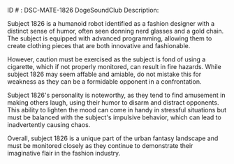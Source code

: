 ID # : DSC-MATE-1826
DogeSoundClub Description:

Subject 1826 is a humanoid robot identified as a fashion designer with a distinct sense of humor, often seen donning nerd glasses and a gold chain. The subject is equipped with advanced programming, allowing them to create clothing pieces that are both innovative and fashionable.

However, caution must be exercised as the subject is fond of using a cigarette, which if not properly monitored, can result in fire hazards. While subject 1826 may seem affable and amiable, do not mistake this for weakness as they can be a formidable opponent in a confrontation.

Subject 1826's personality is noteworthy, as they tend to find amusement in making others laugh, using their humor to disarm and distract opponents. This ability to lighten the mood can come in handy in stressful situations but must be balanced with the subject's impulsive behavior, which can lead to inadvertently causing chaos.

Overall, subject 1826 is a unique part of the urban fantasy landscape and must be monitored closely as they continue to demonstrate their imaginative flair in the fashion industry.